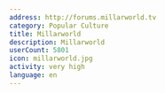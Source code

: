 ```yaml
---
address: http://forums.millarworld.tv
category: Popular Culture
title: Millarworld
description: Millarworld
userCount: 5801
icon: millarworld.jpg
activity: very high
language: en
---
```

